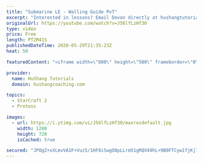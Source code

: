 ```yaml
---
title: "Submarine LE - Walling Guide PvT"
excerpt: "Interested in lessons? Email Devon directly at hushangtutorials@outlook.com ------------------------------------------------------------------------------------------------------- Want to support HuShang Tutorials directly? Patreon is a website where you can contribute a monthly donation that will help"
originalUrl: https://youtube.com/watch?v=J56lfLzHf30
type: video
price: Free
length: PT2M41S
publishedDateTime: 2020-05-29T21:35:23Z
heat: 50

featuredContent: "<iframe width=\"800\" height=\"500\" frameborder=\"0\" src=\"https://www.youtube.com/embed/J56lfLzHf30\" allow=\"accelerometer; autoplay; encrypted-media; gyroscope; picture-in-picture\" allowfullscreen></iframe>"

provider:
  name: HuShang Tutorials
  domain: hushangcoaching.com

topics:
  - StarCraft 2
  - Protoss

images:
  - url: https://i.ytimg.com/vi/J56lfLzHf30/maxresdefault.jpg
    width: 1280
    height: 720
    isCached: true

secured: "JPOgZ+sXLmvVA1F+Vuz5/1HF8iSwgO8pLLrm51gRQX49hL+9B0FTCyw1fjKj7iflbYN2GlmsgxvrZLfx5IGQchM2Q9bvFASWL48rWVtwJc1xgsV5+/fGDf0V5pC2KI2sjd7Lis1TpLAkyVoQzASL77VbQDw1VZ5RL1PaUMfC1LpW7SUh9x53Kc0VD3vohNYTk1Lywh39kUYTv2NWURyPRRMmQG3VilwZaC5tpEJbKt1W6MWrjhWyxqcqvLWe5vL3U2gctV0NK8Vbs71KaFzNAJsIB+Ph2o+Q8UPGQpyVRLMk3BbA6NIDVXhotQj9lfv3Ape6sPDYweFGbwvufjKnoavz4LuZ2HquFKrdzRhOBmjvq/YRn0fYqXqBcY7kvYuAQhmxNFkhTyqrR49KzcDxVDdwzrtRcNys4cj+56UV8BA=;YWxPqRMvgC9S7RcI+Fustg=="
---
```


